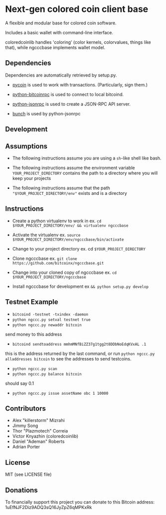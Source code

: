 Next-gen colored coin client base
=========

A flexible and modular base for colored coin software.

Includes a basic wallet with command-line interface.

coloredcoinlib handles 'coloring' (color kernels, colorvalues, things like that), while ngcccbase implements wallet model.

Dependencies
------------

Dependencies are automatically retrieved by setup.py.

* [pycoin](https://github.com/richardkiss/pycoin)  is used to work with transactions. (Particularly, sign them.)

* [python-bitcoinrpc](https://github.com/jgarzik/python-bitcoinlib) is used to connect to local bitcoind.

* [python-jsonrpc](https://github.com/gerold-penz/python-jsonrpc) is used to create a JSON-RPC API server.

* [bunch](http://github.com/dsc/bunch) is used by python-jsonrpc

Development
------------

## Assumptions ##

 * The following instructions assume you are using a `sh`-like shell like bash.

 * The following instructions assume the environment variable `YOUR_PROJECT_DIRECTORY` contains the path to a directory where you will keep your projects

 * The following instructions assume that the path `"$YOUR_PROJECT_DIRECTORY/env"` exists and is a directory

## Instructions ##

 * Create a python virtualenv to work in ex. `cd $YOUR_PROJECT_DIRECTORY/env/ && virtualenv ngcccbase`

 * Activate the virtualenv ex. `source $YOUR_PROJECT_DIRECTORY/env/ngcccbase/bin/activate`

 * Change to your project directory ex. cd `$YOUR_PROJECT_DIRECTORY`

 * Clone ngcccbase ex. `git clone https://github.com/bitcoinx/ngcccbase.git`

 * Change into your cloned copy of ngcccbase ex. `cd $YOUR_PROJECT_DIRECTORY/ngcccbase`

 * Install ngcccbase for development ex `&& python setup.py develop`

Testnet Example
---------------

 * `bitcoind -testnet -txindex -daemon`
 * `python ngccc.py setval testnet true`
 * `python ngccc.py newaddr bitcoin`

 send money to this address
 
 * `bitcoind sendtoaddress mmhmMNfBiZZ37g1tgg2t8DDbNoEdqKVxAL .1`
 
 this is the address returned by the last command, or run `python ngccc.py alladdresses bitcoin` to see the addresses to send testcoins.
 
 * `python ngccc.py scan`
 * `python ngccc.py balance bitcoin`
 
 should say 0.1
 
 * `python ngccc.py issue assetName obc 1 10000`

Contributors
------------

 * Alex "killerstorm" Mizrahi
 * Jimmy Song
 * Thor "Plazmotech" Correia
 * Victor Knyazhin (coloredcoinlib)
 * Daniel "Ademan" Roberts
 * Adrian Porter

License
-------

MIT (see LICENSE file)

Donations
---------

To financially support this project you can donate to this Bitcoin address: 1uEfNJF2Diz9ADQ3sQ16JyZpZ6qMPKxRk
